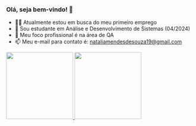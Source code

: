 ###     Olá, seja bem-vindo! 👋

- 👩‍💻 Atualmente estou em busca do meu primeiro emprego
- 📝 Sou estudante em Análise e Desenvolvimento de Sistemas (04/2024)
- 🚀 Meu foco profissional é na área de QA 
- 📫 Meu e-mail para contato é: nataliamendesdesouza19@gmail.com
<div align="flex">
  <a href="https://github.com/nataliamenddes">
  <img height="180em" src="https://github-readme-stats.vercel.app/api?username=nataliamenddes&show_icons=true&theme=dracula&include_all_commits=true&count_private=true"/>
  <img height="180em" src="https://github-readme-stats.vercel.app/api/top-langs/?username=nataliamenddes&layout=compact&langs_count=7&theme=dracula"/>
</div>
